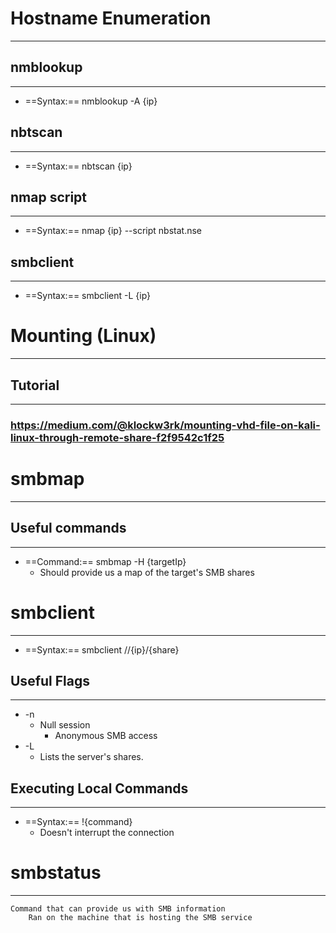 # Hostname Enumeration
***
## nmblookup
***
- ==Syntax:==  nmblookup -A {ip}
## nbtscan
***
- ==Syntax:== nbtscan {ip}

## nmap script
***
- ==Syntax:==  nmap {ip} --script nbstat.nse 

## smbclient
***
- ==Syntax:==  smbclient -L {ip}

# Mounting (Linux)
***
## Tutorial
***
### https://medium.com/@klockw3rk/mounting-vhd-file-on-kali-linux-through-remote-share-f2f9542c1f25
# smbmap
***
## Useful commands
***
- ==Command:==  smbmap -H {targetIp}
	- Should provide us a map of the target's SMB shares

# smbclient
***
- ==Syntax:==  smbclient //{ip}/{share}
## Useful Flags
***
- -n
	- Null session
		- Anonymous SMB access 
- -L
	- Lists the server's shares.

## Executing Local Commands
***
- ==Syntax:==  !{command}
	- Doesn't interrupt the connection

# smbstatus
***
	Command that can provide us with SMB information
		Ran on the machine that is hosting the SMB service 